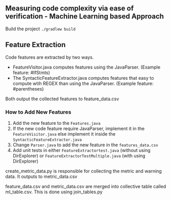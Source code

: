 ## Measuring code complexity via ease of verification - Machine Learning based Approach

Build the project                                                                                                          ```./gradlew build```

## Feature Extraction
Code features are extracted by two ways.

* FeatureVisitor.java computes features using the JavaParser. (Example feature: #IfStmts)
* The SyntacticFeatureExtractor.java computes features that easy to compute wtih REGEX than using the JavaParser. (Example feature: #parentheses) 

Both output the collected features to feature_data.csv

### How to Add New Features

1. Add the new feature to the ```Features.java```
2. If the new code feature require JavaParser, implement it in the ```FeatureVisitor.java``` else implement it inside the  ```SyntacticFeatureExtractor.java```
3. Change ```Parser.java``` to add the new feature in the ```features_data.csv```
4. Add unit tests in either ```FeatureExtractortest.java``` (without using DirExplorer) or ```FeatureExtractorTestMultiple.java``` (with using DirExplorer)


create_metric_data.py is responsible for collecting the metric and warning data. It outputs to metric_data.csv

feature_data.csv and metric_data.csv are merged into collective table called ml_table.csv. This is done using join_tables.py
